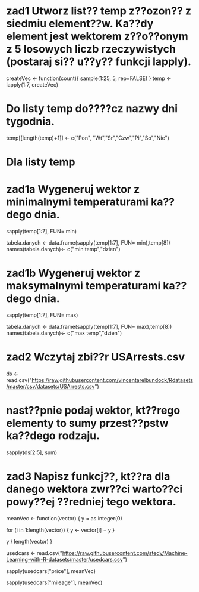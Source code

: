 # zad1 Utworz list?? temp z??ozon?? z siedmiu element??w. Ka??dy element jest wektorem z??o??onym z 5 losowych liczb rzeczywistych (postaraj si?? u??y?? funkcji lapply).
createVec <- function(count){
  sample(1:25, 5, rep=FALSE)
}
temp <- lapply(1:7, createVec)

# Do listy temp do????cz nazwy dni tygodnia. 
temp[[length(temp)+1]] <- c("Pon", "Wt","Sr","Czw","Pi","So","Nie")
# Dla listy temp
# zad1a Wygeneruj wektor z minimalnymi temperaturami ka??dego dnia.
sapply(temp[1:7], FUN= min)

tabela.danych <- data.frame(sapply(temp[1:7], FUN= min),temp[8])
names(tabela.danych)<- c("min temp","dzien")
# zad1b Wygeneruj wektor z maksymalnymi temperaturami ka??dego dnia.
sapply(temp[1:7], FUN= max)

tabela.danych <- data.frame(sapply(temp[1:7], FUN= max),temp[8])
names(tabela.danych)<- c("max temp","dzien")

# zad2 Wczytaj zbi??r USArrests.csv

ds <- read.csv("https://raw.githubusercontent.com/vincentarelbundock/Rdatasets/master/csv/datasets/USArrests.csv")

# nast??pnie podaj wektor, kt??rego elementy to sumy przest??pstw ka??dego rodzaju.

sapply(ds[2:5], sum)

# zad3 Napisz funkcj??, kt??ra dla danego wektora zwr??ci warto??ci powy??ej ??redniej tego wektora.

meanVec <- function(vector) {
  y = as.integer(0) 
  
  for (i in 1:length(vector)) { 
    y <- vector[i] + y
  }
  
  y / length(vector)
}

usedcars <- read.csv("https://raw.githubusercontent.com/stedy/Machine-Learning-with-R-datasets/master/usedcars.csv")

sapply(usedcars["price"], meanVec)

sapply(usedcars["mileage"], meanVec)


